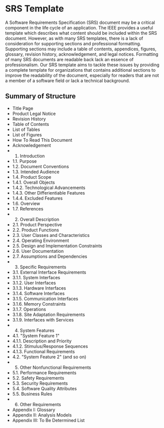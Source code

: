 
# SRS Template

A Software Requirements Specification (SRS) document may be a critical
component in the life cycle of an application. The IEEE provides a useful
template which describes what content should be included within the
SRS document. However, as with many SRS templates, there is a lack of
consideration for supporting sections and professional formatting.
Supporting sections may include a table of contents, appendices, figures,
glossary, revision history, acknowledgement, and legal notices. Formatting
of many SRS documents are readable back lack an essence of professionalism.
Our SRS template aims to tackle these issues by providing a complete template
for organizations that contains additional sections to improve the readability
of the document, especially for readers that are not a member of a software field
or lack a technical background.

## Summary of Structure

- Title Page
- Product Legal Notice
- Revision History
- Table of Contents
- List of Tables
- List of Figures
- How To Read This Document
- Acknowledgement
- 1. Introduction
- 1.1. Purpose
- 1.2. Document Conventions
- 1.3. Intended Audience
- 1.4. Product Scope
- 1.4.1. Overall Objects
- 1.4.2. Technological Advancements
- 1.4.3. Other Differientiable Features
- 1.4.4. Excluded Features
- 1.6. Overview
- 1.7. References
- 2. Overall Description
- 2.1. Product Perspective
- 2.2. Product Functions
- 2.3. User Classes and Characteristics
- 2.4. Operating Environment
- 2.5. Design and Implementation Constraints
- 2.6. User Documentation
- 2.7. Assumptions and Dependencies
- 3. Specific Requirements
- 3.1. External Interface Requirements
- 3.1.1. System Interfaces
- 3.1.2. User Interfaces
- 3.1.3. Hardware Interfaces
- 3.1.4. Software Interfaces
- 3.1.5. Communication Interfaces
- 3.1.6. Memory Constraints
- 3.1.7. Operations
- 3.1.8. Site Adaptation Requirements
- 3.1.9. Interfaces with Services
- 4. System Features
- 4.1. "System Feature 1"
- 4.1.1. Description and Priority
- 4.1.2. Stimulus/Response Sequences
- 4.1.3. Functional Requirements
- 4.2. "System Feature 2" (and so on)
- 5. Other Nonfunctional Requirements
- 5.1. Performance Requirements
- 5.2. Safety Requirements
- 5.3. Security Requirements
- 5.4. Software Quality Attributes
- 5.5. Business Rules
- 6. Other Requirements
- Appendix I: Glossary
- Appendix II: Analysis Models
- Appendix III: To Be Determined List
